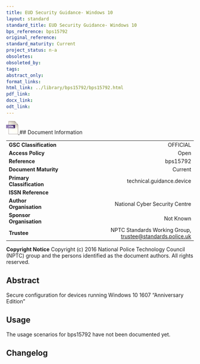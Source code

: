 ```yaml
---
title: EUD Security Guidance- Windows 10
layout: standard
standard_title: EUD Security Guidance- Windows 10
bps_reference: bps15792
original_reference: 
standard_maturity: Current
project_status: n-a
obsoletes: 
obsoleted_by: 
tags: 
abstract_only:
format_links:
html_link: ../library/bps15792/bps15792.html
pdf_link: 
docx_link: 
odt_link: 
---
```


<a target="_blank" href="../library/bps15792/bps15792.html">
    <img src="../images/html@0.5x.png" alt="html link" title="html link" style="max-height:35px;">
</a>
## Document Information

|||
| :------- | ------: |
| **GSC Classification**     | OFFICIAL |
| **Access Policy**          | Open |
| **Reference**              | bps15792  |
| **Document Maturity**      | Current |
| **Primary Classification** | technical.guidance.device |
| **ISSN Reference**         |  |
| **Author Organisation**    |National Cyber Security Centre|
| **Sponsor Organisation**   |Not Known|
| **Trustee**                | NPTC Standards Working Group, <a href="mailto:trustee@standards.police.uk?subject=bps15792 EUD Security Guidance- Windows 10">trustee@standards.police.uk |

**Copyright Notice**
Copyright (c) 2016 National Police Technology Council (NPTC) group and the persons identified as the document authors. All rights reserved.

## Abstract
Secure configuration for devices running Windows 10 1607 “Anniversary Edition”
        
## Usage
The usage scenarios for bps15792 have not been documented yet.

## Changelog

